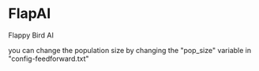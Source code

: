 # FlapAI

Flappy Bird AI 

you can change the population size by changing the "pop_size" variable in "config-feedforward.txt"
